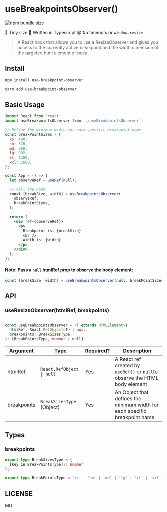 # useBreakpointsObserver()

<img alt="npm bundle size" src="https://img.shields.io/bundlephobia/minzip/use-breakpoint-observer">

🐜 Tiny size
🦄 Written in Typescript
😎 No timeouts or `window.resize`

> A React hook that allows you to use a ResizeObserver and gives you access to the currently active breakpoint and the width dimension of the targeted html element or body

## Install

```bash
npm install use-breakpoint-observer
```

```bash
yarn add use-breakpoint-observer
```

## Basic Usage

```jsx
import React from 'react';
import useBreakpointsObserver from './useBreakpointsObserver';

// Define the minimum width for each specific breakpoint name
const breakPointSizes = {
  xs: 480,
  sm: 576,
  md: 768,
  lg: 992,
  xl: 1200,
  xxl: 1600,
};

const App = () => {
  let observeRef = useRef(null);

  // call the Hook
  const [breakSize, width] = useBreakpointsObserver(
    observeRef,
    breakPointSizes,
  );

  return (
    <div ref={observeRef}>
      <p>
        Breakpoint is: {breakSize}
        <br />
        Width is: {width}
      </p>
    </div>
  );
};
```

#### Note: Pass a `null` htmlRef prop to observe the body element:

```jsx
const [breakSize, width] = useBreakpointsObserver(null, breakPointSizes);
```

## API

### useResizeObserver(htmlRef, breakpoints)

```ts

const useBreakpointsObserver = <T extends HTMLElement>(
  htmlRef: React.RefObject<T> | null,
  breakpoints: BreakSizesType,
): [BreakPointsType, number | null]

```

| Argument    | Type                                        | Required? | Description                                                                 |
| ----------- | ------------------------------------------- | --------- | --------------------------------------------------------------------------- |
| htmlRef     | <code>React.RefObject<T> &#124; null</code> | Yes       | A React ref created by `useRef()` or `null`to observe the HTML body element |
| breakpoints | <code>BreakSizesType</code> (Object)        | Yes       | An Object that defines the minimum width for each specific breakpoint name  |

## Types

### breakpoints

```ts
export type BreakSizesType = {
  [key in BreakPointsType]?: number;
};

export type BreakPointsType = 'xs' | 'sm' | 'md' | 'lg' | 'xl' | 'xxl';
```

## LICENSE

MIT
